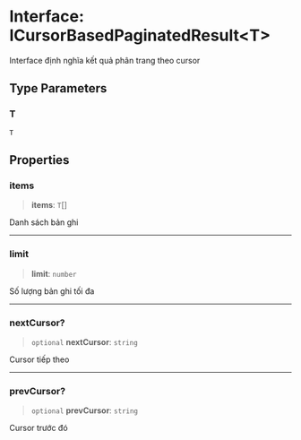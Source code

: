 # Interface: ICursorBasedPaginatedResult\<T\>

Interface định nghĩa kết quả phân trang theo cursor

## Type Parameters

### T

`T`

## Properties

<a id="items"></a>

### items

> **items**: `T`[]

Danh sách bản ghi

***

<a id="limit"></a>

### limit

> **limit**: `number`

Số lượng bản ghi tối đa

***

<a id="nextcursor"></a>

### nextCursor?

> `optional` **nextCursor**: `string`

Cursor tiếp theo

***

<a id="prevcursor"></a>

### prevCursor?

> `optional` **prevCursor**: `string`

Cursor trước đó
